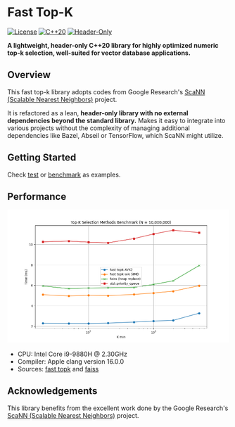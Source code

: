 # Fast Top-K

[![License](https://img.shields.io/badge/License-Apache%202.0-blue.svg)](https://opensource.org/licenses/Apache-2.0)
[![C++20](https://img.shields.io/badge/language-C%2B%2B20-blue.svg)](https://en.cppreference.com/w/cpp/20)
[![Header-Only](https://img.shields.io/badge/library-header--only-brightgreen.svg)](/)

**A lightweight, header-only C++20 library for highly optimized numeric top-k selection, well-suited for vector database applications.**

## Overview

This fast top-k library adopts codes from Google Research's [ScaNN (Scalable Nearest Neighbors)](https://github.com/google-research/google-research/tree/master/scann) project.

It is refactored as a lean, **header-only library with no external dependencies beyond the standard library.**  Makes it easy to integrate into various projects without the complexity of managing additional dependencies like Bazel, Abseil or TensorFlow, which ScaNN might utilize.

## Getting Started
Check [test](tests/test.cpp) or [benchmark](tests/bench.cpp) as examples.

## Performance
![Benchmarks](./tests/bench.png)

* CPU: Intel Core i9-9880H @ 2.30GHz
* Compiler: Apple clang version 16.0.0
* Sources: [fast topk](tests/bench.cpp) and [faiss](https://github.com/facebookresearch/faiss/blob/main/benchs/bench_heap_replace.cpp)

## Acknowledgements
This library benefits from the excellent work done by the Google Research's [ScaNN (Scalable Nearest Neighbors)](https://github.com/google-research/google-research/tree/master/scann) project.
